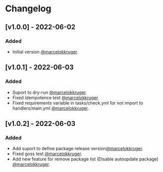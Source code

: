 # Changelog

## [v1.0.0] - 2022-06-02
### Added
- Initial version [@marcelokkruger](https://github.com/marcelokkruger/).

## [v1.0.1] - 2022-06-03
### Added
- Suport to dry-run [@marcelokkruger](https://github.com/marcelokkruger/).
- Fixed idempotence test [@marcelokkruger](https://github.com/marcelokkruger/).
- Fixed requirements variable in tasks/check.yml for not import to handlers/main.yml [@marcelokkruger](https://github.com/marcelokkruger/).

## [v1.0.2] - 2022-06-03
### Added
- Add suport to define package release version[@marcelokkruger](https://github.com/marcelokkruger/).
- Fixed goss test [@marcelokkruger](https://github.com/marcelokkruger/).
- Add new feature for remove package list (Disable autoupdate package) [@marcelokkruger](https://github.com/marcelokkruger/).

